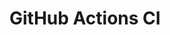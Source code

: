 # GitHub Actions CI



























































































































































































































































































































































































































































































































































































































































































































































































































































































































































































































































































































































































































































































































































































































































































































































































































































































































































































































































































































































































































































































































































































































































































































































































































































































































































































































































































































































































































































































































































































































